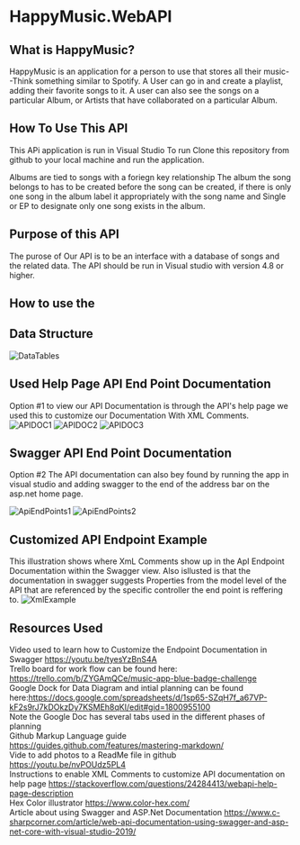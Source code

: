 # HappyMusic.WebAPI
## What is HappyMusic?
HappyMusic is an application for a person to use that stores all their music--Think something similar to Spotify. A User can go in and create a playlist, adding their favorite songs to it. A user can also see the songs on a particular Album, or Artists that have collaborated on a particular Album. 
## How To Use This API
This APi application is run in Visual Studio To run Clone this repository from github to your local machine and run the application.  

Albums are tied to songs with a foriegn key relationship The album the song belongs to has to be created before the song can be created, if there is only one song in the album label it appropriately with the song name and Single or EP to designate only one song exists in the album.

## Purpose of this API
The purose of Our API is to be an interface with a database of songs and the related data. The API should be run in Visual studio with version 4.8 or higher. 
## How to use the 
## Data Structure
 ![DataTables](/Images/DataTables.png)
## Used Help Page API End Point Documentation
Option #1 to view our API Documentation is through the API's help page we used this to customize our Documentation With XML Comments. 
![APIDOC1](/Images/APIDOC1.png)
![APIDOC2](/Images/APIDOC2.png)
![APIDOC3](/Images/APIDOC3.png)
## Swagger API End Point Documentation
Option #2 The API documentation can also bey found by running the app in visual studio and adding swagger to the end of the address bar on the asp.net home page.

 ![ApiEndPoints1](/Images/ApiEndPoints1.png)
 ![ApiEndPoints2](/Images/ApiEndPoints2.png)
 ## Customized API Endpoint Example
 This illustration shows where XmL Comments show up in the ApI Endpoint Documentation within the Swagger view. Also isllusted is that the documentation in swagger suggests Properties from the model level of the API that are referenced by the specific controller the end point is reffering to.
 ![XmlExample](/Images/XmlExample.png)
 
## Resources Used
Video used to learn how to Customize the Endpoint Documentation in Swagger https://youtu.be/tyesYzBnS4A  
Trello board for work flow can be found here: https://trello.com/b/ZYGAmQCe/music-app-blue-badge-challenge  
Google Dock for Data Diagram and intial planning can be found here:https://docs.google.com/spreadsheets/d/1sp65-SZqH7f_a67VP-kF2s9rJ7kDOkzDy7KSMEh8qKI/edit#gid=1800955100  
Note the Google Doc has several tabs used in the different phases of planning  
Github Markup Language guide https://guides.github.com/features/mastering-markdown/  
Vide to add photos to a ReadMe file in github https://youtu.be/nvPOUdz5PL4  
Instructions to enable XML Comments to customize API documentation on help page https://stackoverflow.com/questions/24284413/webapi-help-page-description  
Hex Color illustrator https://www.color-hex.com/  
Article about using Swagger and ASP.Net Documentation https://www.c-sharpcorner.com/article/web-api-documentation-using-swagger-and-asp-net-core-with-visual-studio-2019/
